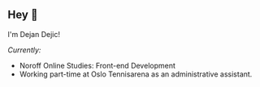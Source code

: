 <h2> Hey 👋 </h2>

I'm Dejan Dejic!

<i> Currently:</i>

- Noroff Online Studies: Front-end Development
- Working part-time at Oslo Tennisarena as an administrative assistant.
